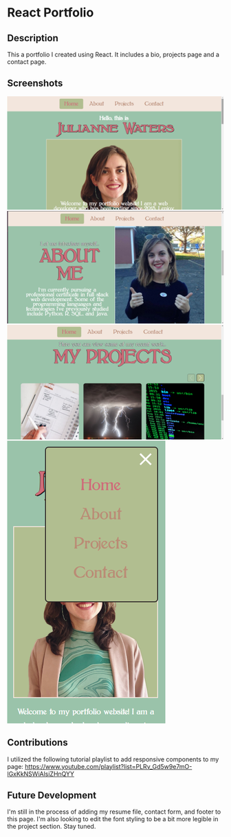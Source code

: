 # React Portfolio

## Description
This a portfolio I created using React. It includes a bio, projects page and a contact page.

## Screenshots
![Home](images/Screenshot%20(142).png)
![About](images/Screenshot%20(139).png)
![Projects](images/Screenshot%20(140).png)
![Responsive](images/Screenshot%20(141).png)

## Contributions
I utilized the following tutorial playlist to add responsive components to my page:
https://www.youtube.com/playlist?list=PLRv_Gd5w9e7mO-lGxKkNSWiAlsiZHnQYY

## Future Development
I'm still in the process of adding my resume file, contact form, and footer to this page.  I'm also looking to edit the font styling to be a bit more legible in the project section. Stay tuned.
